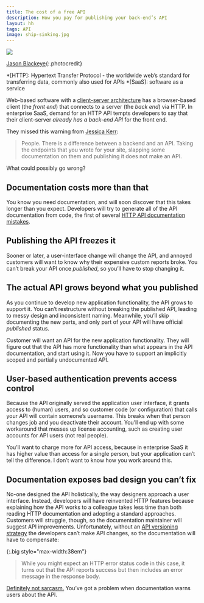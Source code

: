 ```yaml
---
title: The cost of a free API
description: How you pay for publishing your back-end’s API
layout: hh
tags: API
image: ship-sinking.jpg
---
```


![](ship-sinking.jpg)

[Jason Blackeye](https://unsplash.com/photos/0MEMXMOy--Y){:.photocredit}

*[HTTP]: Hypertext Transfer Protocol - the worldwide web’s standard for transferring data, commonly also used for APIs
*[SaaS]: software as a service

Web-based software with a
[client-server architecture](https://en.wikipedia.org/wiki/Client–server_model)
has a browser-based client (the _front end_) that connects to a server (the _back end_) via HTTP.
In enterprise SaaS, demand for an HTTP API tempts developers to say that their client-server _already has a back-end API_ for the front end.

They missed this warning from
[Jessica Kerr](https://twitter.com/jessitron/status/1471351023033720834):

> People. There is a difference between a backend and an API. 
> Taking the endpoints that you wrote for your site, slapping some documentation on them and publishing it
does not make an API.

What could possibly go wrong?

## Documentation costs more than that

You know you need documentation, and will soon discover that this takes longer than you expect.
Developers will try to generate all of the API documentation from code, 
the first of several [HTTP API documentation mistakes](api-documentation-mistakes).

## Publishing the API freezes it

Sooner or later, a user-interface change will change the API, and annoyed customers will want to know why their expensive custom reports broke.
You can’t break your API once _published_, so you’ll have to stop changing it.

## The actual API grows beyond what you published

As you continue to develop new application functionality, the API grows to support it.
You can’t restructure without breaking the published API, leading to messy design and inconsistent naming.
Meanwhile, you’ll skip documenting the new parts, and only part of your API will have official _published_ status.

Customer will want an API for the new application functionality.
They will figure out that the API has more functionality than what appears in the API documentation, and start using it.
Now you have to support an implicitly scoped and partially undocumented API.

## User-based authentication prevents access control

Because the API originally served the application user interface, it grants access to (human) users,
and so customer code (or configuration) that calls your API will contain someone’s username.
This breaks when that person changes job and you deactivate their account.
You’ll end up with some workaround that messes up license accounting, such as creating user accounts for API users (not real people).

You’ll want to charge more for API access, because in enterprise SaaS it has higher value than access for a single person, but your application can’t tell the difference.
I don’t want to know how you work around this.

## Documentation exposes bad design you can’t fix

No-one designed the API holistically, the way designers approach a user interface.
Instead, developers will have reinvented HTTP features because explaining how the API works to a colleague takes less time than both reading HTTP documentation and adopting a standard approaches.
Customers will struggle, though, so the documentation maintainer will suggest API improvements.
Unfortunately, without an [API versioning strategy](http-api-versioning) the developers can’t make API changes,
so the documentation will have to compensate:

{:.big style="max-width:38em"}
> While you might expect an HTTP error status code in this case, it turns out that the API
> reports success but then includes an error message in the response body.

[Definitely not sarcasm.](https://youtu.be/JcOfFeKXcd4)
You’ve got a problem when documentation warns users about the API.
